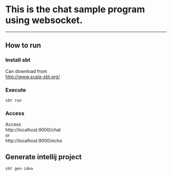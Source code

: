 # This is the chat sample program using websocket.

---

## How to run

### Install sbt

Can download from<br />
http://www.scala-sbt.org/

### Execute

    sbt run

### Access

Access <br/>
http://localhost:9000/chat<br/>
or<br/>
http://localhost:9000/echo

## Generate intellij project

    sbt gen-idea


